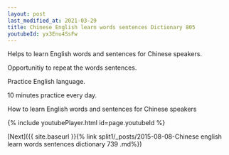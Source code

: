 ```yaml
---
layout: post
last_modified_at: 2021-03-29
title: Chinese English learn words sentences Dictionary 805 
youtubeId: yx3Enu4SsFw
---
```

 
 
Helps to learn English words and sentences for Chinese speakers.

Opportunitiy to repeat the words sentences. 

Practice English language. 
 
10 minutes practice every day. 
 
How to learn English words and sentences for Chinese speakers 
 
{% include youtubePlayer.html id=page.youtubeId %}
 
 
[Next]({{ site.baseurl }}{% link  split1/_posts/2015-08-08-Chinese english learn words sentences dictionary 739 .md%})
 
